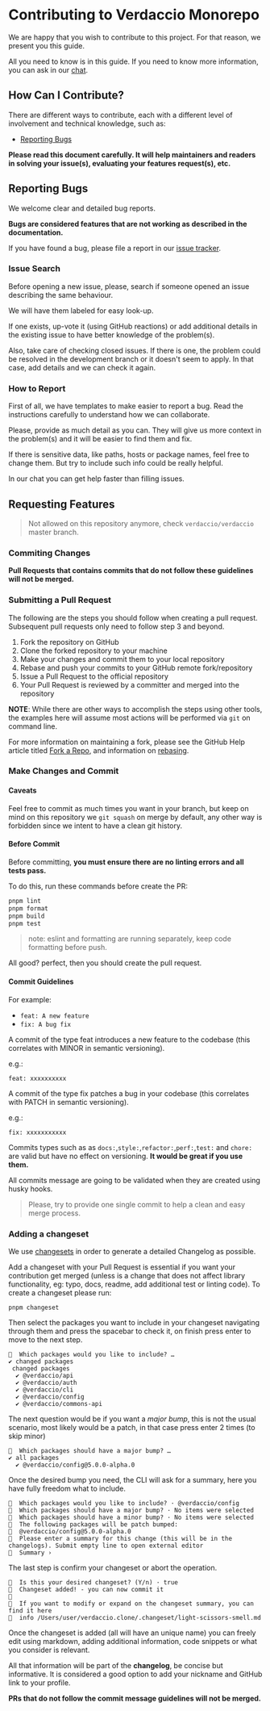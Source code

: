 # Contributing to Verdaccio Monorepo

We are happy that you wish to contribute to this project. For that reason, we present you this guide.

All you need to know is in this guide. If you need to know more information, you can ask in our [chat](#chat).

## How Can I Contribute?

There are different ways to contribute, each with a different level of involvement and technical knowledge, such as:

- [Reporting Bugs](#reporting-bugs)

**Please read this document carefully. It will help maintainers and readers in solving your issue(s), evaluating your features request(s), etc.**

## Reporting Bugs

We welcome clear and detailed bug reports.

**Bugs are considered features that are not working as described in the documentation.**

If you have found a bug, please file a report in our [issue tracker](https://github.com/verdaccio/monorepo/issues).

### Issue Search

Before opening a new issue, please, search if someone opened an issue describing the same behaviour.

We will have them labeled for easy look-up.

If one exists, up-vote it (using GitHub reactions) or add additional details in the existing issue to have better knowledge of the problem(s).

Also, take care of checking closed issues. If there is one, the problem could be resolved in the development branch or it doesn't seem to apply. In that case, add details and we can check it again.

### How to Report

First of all, we have templates to make easier to report a bug. Read the instructions carefully to understand how we can collaborate.

Please, provide as much detail as you can. They will give us more context in the problem(s) and it will be easier to find them and fix.

If there is sensitive data, like paths, hosts or package names, feel free to change them. But try to include such info could be really helpful.

In our chat you can get help faster than filling issues.

## Requesting Features

> Not allowed on this repository anymore, check `verdaccio/verdaccio` master branch.

### Commiting Changes


**Pull Requests that contains commits that do not follow these guidelines will not be merged.**

### Submitting a Pull Request

The following are the steps you should follow when creating a pull request.
Subsequent pull requests only need to follow step 3 and beyond.

1. Fork the repository on GitHub
2. Clone the forked repository to your machine
3. Make your changes and commit them to your local repository
4. Rebase and push your commits to your GitHub remote fork/repository
5. Issue a Pull Request to the official repository
6. Your Pull Request is reviewed by a committer and merged into the repository

**NOTE**: While there are other ways to accomplish the steps using other tools,
the examples here will assume most actions will be performed via `git` on
command line.

For more information on maintaining a fork, please see the GitHub Help article
titled [Fork a Repo](https://help.github.com/articles/fork-a-repo/), and
information on [rebasing](https://git-scm.com/book/en/v2/Git-Branching-Rebasing).

### Make Changes and Commit

#### Caveats

Feel free to commit as much times you want in your branch, but keep on mind on this repository we `git squash` on merge by default, any other way is forbidden since we intent to have a clean git history.

#### Before Commit

Before committing, **you must ensure there are no linting errors and
all tests pass.**

To do this, run these commands before create the PR:

```bash
pnpm lint
pnpm format
pnpm build
pnpm test
```

> note: eslint and formatting are running separately, keep code formatting before push.

All good? perfect, then you should create the pull request.

#### Commit Guidelines

For example:

- `feat: A new feature`
- `fix: A bug fix`

A commit of the type feat introduces a new feature to the codebase
(this correlates with MINOR in semantic versioning).

e.g.:

```
feat: xxxxxxxxxx
```

A commit of the type fix patches a bug in your codebase (this correlates with PATCH in semantic versioning).

e.g.:

```
fix: xxxxxxxxxxx
```

Commits types such as as `docs:`,`style:`,`refactor:`,`perf:`,`test:`
and `chore:` are valid but have no effect on versioning. **It would be great if you use them.**

All commits message are going to be validated when they are created using husky hooks.

> Please, try to provide one single commit to help a clean and easy merge process.

### Adding a changeset

We use [changesets](https://github.com/atlassian/changesets) in order to generate a detailed Changelog as possible.

Add a changeset with your Pull Request is essential if you want your contribution get merged (unless is a change that does not affect library functionality, eg: typo, docs, readme, add additional test or linting code). To create a changeset please run:

```
pnpm changeset
```

Then select the packages you want to include in your changeset navigating through them and press the spacebar to check it, on finish press enter to move to the next step.

```
🦋  Which packages would you like to include? …
✔ changed packages
 changed packages
  ✔ @verdaccio/api
  ✔ @verdaccio/auth
  ✔ @verdaccio/cli
  ✔ @verdaccio/config
  ✔ @verdaccio/commons-api
```

The next question would be if you want a _major bump_, this is not the usual scenario, most likely would be a patch, in that case press enter 2 times (to skip minor)

```
🦋  Which packages should have a major bump? …
✔ all packages
  ✔ @verdaccio/config@5.0.0-alpha.0
```

Once the desired bump you need, the CLI will ask for a summary, here you have fully freedom what to include.

```
🦋  Which packages would you like to include? · @verdaccio/config
🦋  Which packages should have a major bump? · No items were selected
🦋  Which packages should have a minor bump? · No items were selected
🦋  The following packages will be patch bumped:
🦋  @verdaccio/config@5.0.0-alpha.0
🦋  Please enter a summary for this change (this will be in the changelogs). Submit empty line to open external editor
🦋  Summary ›
```

The last step is confirm your changeset or abort the operation.

```
🦋  Is this your desired changeset? (Y/n) · true
🦋  Changeset added! - you can now commit it
🦋
🦋  If you want to modify or expand on the changeset summary, you can find it here
🦋  info /Users/user/verdaccio.clone/.changeset/light-scissors-smell.md
```

Once the changeset is added (all will have an unique name) you can freely edit using markdown, adding additional information, code snippets or what you consider is relevant.

All that information will be part of the **changelog**, be concise but informative. It is considered a good option to add your nickname and GitHub link to your profile.

**PRs that do not follow the commit message guidelines will not be merged.**
